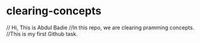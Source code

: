 # clearing-concepts
// Hi, This is Abdul Badie
//In this repo, we are clearing pramming concepts.
//This is my first Github task.

